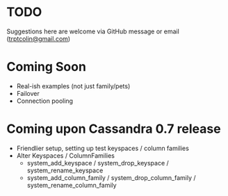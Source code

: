 TODO
======

Suggestions here are welcome via GitHub message or email (trptcolin@gmail.com)

Coming Soon
=====

* Real-ish examples (not just family/pets)
* Failover
* Connection pooling


Coming upon Cassandra 0.7 release
======

* Friendlier setup, setting up test keyspaces / column families
* Alter Keyspaces / ColumnFamilies
  - system_add_keyspace / system_drop_keyspace / system_rename_keyspace
  - system_add_column_family / system_drop_column_family / system_rename_column_family

